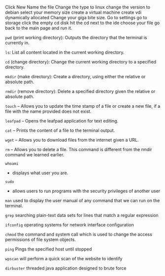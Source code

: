 Click New
Name the file
Change the type to linux
change the version to debian
select your memory size
create a virtual machine
create vdi
dynamically allocated
Change your giga bite size.
Go to settings
go to storage
click the empty cd disk
hit the cd next to the ide
choose your file
go back to the main page and run it.



```pwd``` 
(print working directory): Outputs the directory that the terminal is currently in.

```ls```:
List all content located in the current working directory.

```cd```
(change directory): Change the current working directory to a specified directory.

```mkdir```
(make directory): Create a directory, using either the relative or absolute path.

```rmdir```
(remove directory): Delete a specified directory given the relative or absolute path.

```touch```
– Allows you to update the time stamp of a file or create a new file, if a file with the name provided does not exist.

```leafpad```
– Opens the leafpad application for text editing.

```cat```
– Prints the content of a file to the terminal output.

```wget```
– Allows you to download files from the internet given a URL.

```rm```
– Allows you to delete a file. This command is different from the rmdir command we learned earlier.

```whoami```
- displays what user you are.

```sudo```
- allows users to run programs with the security privileges of another user

```man```
used to display the user manual of any command that we can run on the terminal.

```grep```
 searching plain-text data sets for lines that match a regular expression

```ifconfig```
  operating systems for network interface configuration

```chmod```
  the command and system call which is used to change the access permissions of file system objects.

```ping```
  Pings the specified host until stopped

```wpscan```
   will perform a quick scan of the website to identify

```dirbuster```
   threaded java application designed to brute force 

